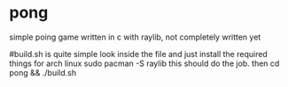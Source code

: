 # pong
simple poing game written in c with raylib,
not completely written yet

#build.sh is quite simple look inside the file and just install the required things
for arch linux 
sudo pacman -S raylib 
this should do the job.
then cd pong && ./build.sh

